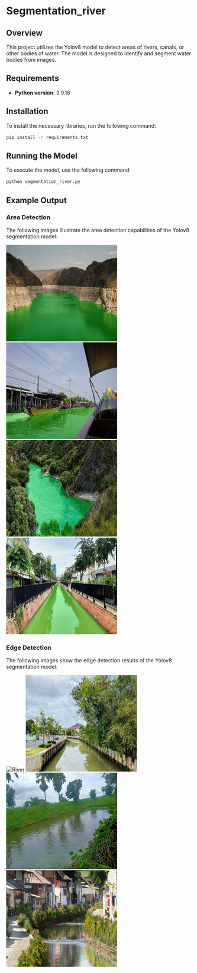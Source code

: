 # Segmentation_river

## Overview

This project utilizes the Yolov8 model to detect areas of rivers, canals, or other bodies of water. The model is designed to identify and segment water bodies from images.

## Requirements

- **Python version**: 3.9.16

## Installation

To install the necessary libraries, run the following command:

```bash
pip install -r requirements.txt
```

## Running the Model
To execute the model, use the following command:

```bash
python segmentation_river.py
```

## Example Output

### Area Detection
The following images illustrate the area detection capabilities of the Yolov8 segmentation model:

<img src="data\image\river_detect_1.png" alt="River" width="300" height="260">  <img src="data\image\river_detect_2.png" alt="River" width="300" height="260"> <img src="data\image\river_detect_3.png" alt="River" width="300" height="260"> <img src="data\image\river_detect_4.png" alt="River" width="300" height="260">

### Edge Detection
The following images show the edge detection results of the Yolov8 segmentation model:

<img src="data\image\river_detect_point_1.png" alt="River" width="300" height="260">  <img src="data\image\river_detect_point_2.png" alt="River" width="300" height="260"> <img src="data\image\river_detect_point_3.png" alt="River" width="300" height="260"> <img src="data\image\river_detect_point_4.png" alt="River" width="300" height="260">
